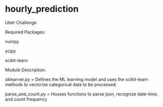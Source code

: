 hourly_prediction
=================

Uber Challenge

Required Packages:

numpy

scipy

scikit-learn


Module Description:

sklearner.py = Defines the ML learning model and uses the scikit-learn methods to vectorize categorical data to be processed.

parse_and_count.py = Houses functions to parse json, recognize date-time, and count frequency
